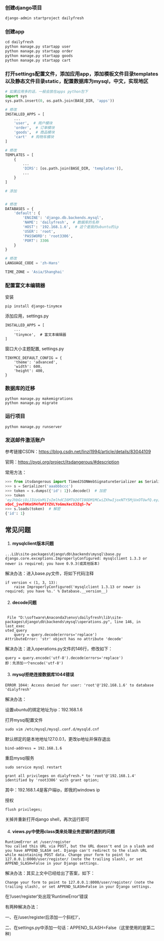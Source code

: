 ### 创建django项目

```python
django-admin startproject dailyfresh
```

### 创建app

```python
cd dailyfresh
python manage.py startapp user
python manage.py startapp order
python manage.py startapp goods
python manage.py startapp cart
```

### 打开settings配置文件，添加应用app，添加模板文件目录templates以及静态文件目录static，配置数据库为mysql，中文，实现地区

```python
# 如果应用多的话，一般会放在apps python包下
import sys
sys.path.insert(0, os.path.join(BASE_DIR, 'apps'))

# 修改
INSTALLED_APPS = [
	...
	'user',  # 用户模块
	'order',  # 订单模块
	'goods',  # 商品模块
	'cart'  # 购物车模块
]

# 修改
TEMPLATES = [
	{	
		...
		'DIRS': [os.path.join(BASE_DIR, 'templates')],
		...
	}
]

# 添加


# 修改
DATABASES = {
    'default': {
        'ENGINE': 'django.db.backends.mysql',
        'NAME': 'dailyfresh',  # 数据库的名称
        'HOST': '192.168.1.6',  # 这个是我的ubuntu的ip
        'USER': 'root',
        'PASSWORD': 'root3306',
        'PORT': 3306
    }
}

# 修改
LANGUAGE_CODE = 'zh-Hans'

TIME_ZONE = 'Asia/Shanghai'

```

### 配置富文本编辑器

安装

```
pip install django-tinymce
```

添加应用，settings.py

```
INSTALLED_APPS = [
	...
	'tinymce',  # 富文本编辑器
]
```

窗口大小主题配置, settings.py

```
TINYMCE_DEFAULT_CONFIG = {
    'theme': 'advanced',
    'width': 600,
    'height': 400,
}
```

### 数据库的迁移

```
python manage.py makemigrations
python manage.py migrate
```

### 运行项目

```
python manage.py runserver
```

### 发送邮件激活账户

参考链接CSDN：https://blog.csdn.net/linzi1994/article/details/83044109

官网：https://pypi.org/project/itsdangerous/#description

常用方法：

```python
>>> from itsdangerous import TimedJSONWebSignatureSerializer as Serializer
>>> s = Serializer('aaabbbccc')
>>> token = s.dumps({'id': 1}).decode()  # 加密
>>> token
'eyJhbGciOiJIUzUxMiIsImlhdCI6MTU2OTI0ODM1MCwiZXhwIjoxNTY5MjUxOTUwfQ.eyJpZCI6MX0.xY51KdfJaJ7jqeTULIe84arAT_VPI_8lYUAZvRMbCpQ47Gn
xQoC_jvwf0KmSM4fmPIYZVLYoGmuXecX3ZqS-7w'
>>> s.loads(token)  # 解密
{'id': 1}
```



## 常见问题

1. #### mysqlclient版本问题

```
...Lib\site-packages\django\db\backends\mysql\base.py
django.core.exceptions.ImproperlyConfigured: mysqlclient 1.3.3 or newer is required; you have 0.9.3(或其他版本)
```

解决办法：进入base.py文件，将如下代码注释

```
if version < (1, 3, 13):
    raise ImproperlyConfigured('mysqlclient 1.3.13 or newer is required; you have %s.' % Database.__version__)
```

2. #### decode问题 

```

 File "D:\software\Anaconda3\envs\dailyfresh\lib\site-packages\django\db\backends\mysql\operations.py", line 146, in last_exec
uted_query
    query = query.decode(errors='replace')
AttributeError: 'str' object has no attribute 'decode'
```

解决办法：进入operations.py文件的146行，修改如下：

```
query = query.encode('utf-8').decode(errors='replace')
即：先添加一个encode('utf-8')
```

3. #### mysql拒绝连接数据库1044错误

```
ERROR 1044: Access denied for user: 'root'@'192.168.1.6' to database 'dialyfresh'
```

解决办法：

设置ubuntu的绑定地址为ip：192.168.1.6

打开mysql配置文件

```
sudo vim /etc/mysql/mysql.conf.d/mysqld.cnf
```

默认绑定的是本地地址127.0.0.1，更改ip地址并保存退出

```
bind-address = 192.168.1.6
```

重启mysql服务

```
sudo service mysql restart
```

```
grant all privileges on dialyfresh.* to 'root'@'192.168.1.4' identified by 'root3306' with grant option;
```

其中：192.168.1.4是客户端ip，即我的windows ip

授权

```
flush privileges;
```

关掉并重新打开django shell，再次运行即可

4. #### views.py中使用class类来处理业务逻辑时遇到的问题

```
RuntimeError at /user/register
You called this URL via POST, but the URL doesn't end in a slash and you have APPEND_SLASH set. Django can't redirect to the slash URL while maintaining POST data. Change your form to point to 127.0.0.1:8000/user/register/ (note the trailing slash), or set APPEND_SLASH=False in your Django settings.
```

解决办法：其实上文中已经给出了答案，如下：

```
Change your form to point to 127.0.0.1:8000/user/register/ (note the trailing slash), or set APPEND_SLASH=False in your Django settings.
```

在’/user/register‘处出现’RuntimeError‘错误

有两种解决办法：

一、在/user/register后添加一个斜杠’/‘，

二、在settings.py中添加一句话：APPEND_SLASH=False（这里使用的是第二种）



